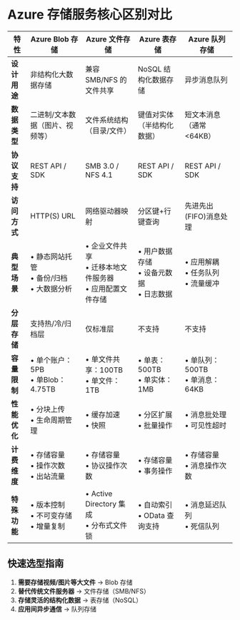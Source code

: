 # Azure 存储服务核心区别对比

| 特性                | Azure Blob 存储                     | Azure 文件存储                     | Azure 表存储                     | Azure 队列存储                     |
|---------------------|------------------------------------|------------------------------------|----------------------------------|------------------------------------|
| **设计用途**         | 非结构化大数据存储                 | 兼容 SMB/NFS 的文件共享            | NoSQL 结构化数据存储             | 异步消息队列                      |
| **数据类型**         | 二进制/文本数据（图片、视频等）     | 文件系统结构（目录/文件）          | 键值对实体（半结构化数据）       | 短文本消息（通常 <64KB）           |
| **协议支持**         | REST API / SDK                     | SMB 3.0 / NFS 4.1                  | REST API / SDK                   | REST API / SDK                     |
| **访问方式**         | HTTP(S) URL                        | 网络驱动器映射                     | 分区键+行键查询                  | 先进先出(FIFO)消息处理             |
| **典型场景**         | • 静态网站托管<br>• 备份/归档<br>• 大数据分析 | • 企业文件共享<br>• 迁移本地文件服务器<br>• 应用配置文件存储 | • 用户数据存储<br>• 设备元数据<br>• 日志数据 | • 应用解耦<br>• 任务队列<br>• 流量缓冲 |
| **分层存储**         | 支持热/冷/归档层                   | 仅标准层                           | 不支持                           | 不支持                            |
| **容量限制**         | • 单个账户：5PB<br>• 单Blob：4.75TB | • 单文件共享：100TB<br>• 单文件：1TB | • 单表：500TB<br>• 单实体：1MB   | • 单队列：500TB<br>• 单消息：64KB  |
| **性能优化**         | • 分块上传<br>• 生命周期管理        | • 缓存加速<br>• 快照               | • 分区扩展<br>• 批量操作         | • 消息批处理<br>• 可见性超时       |
| **计费维度**         | • 存储容量<br>• 操作次数<br>• 出站流量 | • 存储容量<br>• 协议操作次数       | • 存储容量<br>• 事务操作         | • 存储容量<br>• 消息操作次数       |
| **特殊功能**         | • 版本控制<br>• 不可变存储<br>• 增量复制 | • Active Directory 集成<br>• 分布式文件锁 | • 自动索引<br>• OData 查询支持 | • 消息延迟队列<br>• 死信队列       |

## 快速选型指南
1. **需要存储视频/图片等大文件** → Blob 存储
2. **替代传统文件服务器** → 文件存储（SMB/NFS）
3. **存储灵活的结构化数据** → 表存储（NoSQL）
4. **应用间异步通信** → 队列存储